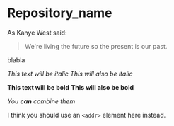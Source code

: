 # Repository_name

As Kanye West said:

> We're living the future so
> the present is our past.

blabla

*This text will be italic*
_This will also be italic_

**This text will be bold**
__This will also be bold__

_You **can** combine them_

I think you should use an
`<addr>` element here instead.
